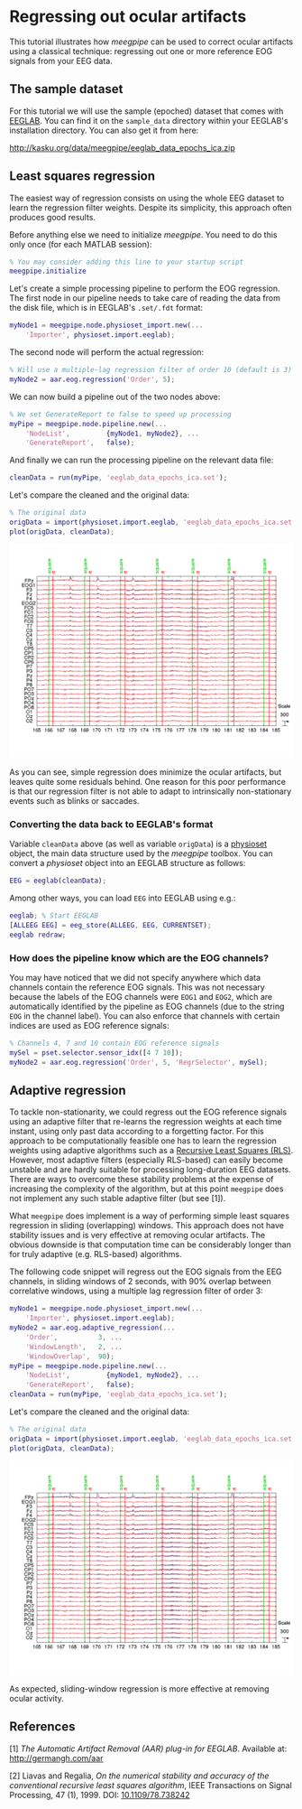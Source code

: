 Regressing out ocular artifacts
===

This tutorial illustrates how _meegpipe_ can be used to correct ocular 
artifacts using a classical technique: regressing out one or more reference
EOG signals from your EEG data. 

## The sample dataset

For this tutorial we will use the sample (epoched) dataset that comes with
[EEGLAB][eeglab]. You can find it on the `sample_data` directory within 
your EEGLAB's installation directory. You can also get it from here:

http://kasku.org/data/meegpipe/eeglab_data_epochs_ica.zip

[eeglab]: http://sccn.ucsd.edu/eeglab/


## Least squares regression

The easiest way of regression consists on using the whole EEG dataset to 
learn the regression filter weights. Despite its simplicity, this approach 
often produces good results. 

Before anything else we need to initialize _meegpipe_. You need to do this
only once (for each MATLAB session):

````matlab
% You may consider adding this line to your startup script
meegpipe.initialize
```` 

Let's create a simple processing pipeline to perform the EOG regression. 
The first node in our pipeline needs to take care of reading the 
data from the disk file, which is in EEGLAB's `.set/.fdt` format:

````matlab
myNode1 = meegpipe.node.physioset_import.new(...
    'Importer', physioset.import.eeglab);
````

The second node will perform the actual regression:

````matlab
% Will use a multiple-lag regression filter of order 10 (default is 3)
myNode2 = aar.eog.regression('Order', 5);
````

We can now build a pipeline out of the two nodes above:

````matlab
% We set GenerateReport to false to speed up processing
myPipe = meegpipe.node.pipeline.new(...
    'NodeList',         {myNode1, myNode2}, ...
    'GenerateReport',   false);
````

And finally we can run the processing pipeline on the relevant data file:

````matlab
cleanData = run(myPipe, 'eeglab_data_epochs_ica.set');
````

Let's compare the cleaned and the original data:

````matlab
% The original data
origData = import(physioset.import.eeglab, 'eeglab_data_epochs_ica.set');
plot(origData, cleanData);
````

![Simple multiple-lag regression](./regression.png "Multiple lag regression")

As you can see, simple regression does minimize the ocular artifacts, but 
leaves quite some residuals behind. One reason for this poor performance is
that our regression filter is not able to adapt to intrinsically 
non-stationary events such as blinks or saccades. 

### Converting the data back to EEGLAB's format

Variable `cleanData` above (as well as variable `origData`) is a 
[physioset][physioset] object, the main data structure used by the 
_meegpipe_ toolbox. You can convert a _physioset_ object into an EEGLAB
 structure as follows:

[physioset]: ../../+physioset/@physioset/README.md

````matlab
EEG = eeglab(cleanData);
````

Among other ways, you can load `EEG` into EEGLAB using e.g.:

````matlab
eeglab; % Start EEGLAB
[ALLEEG EEG] = eeg_store(ALLEEG, EEG, CURRENTSET);
eeglab redraw;
````

### How does the pipeline know which are the EOG channels?

You may have noticed that we did not specify anywhere which data channels
contain the reference EOG signals. This was not necessary because the labels
of the EOG channels were `EOG1` and `EOG2`, which are automatically 
identified by the pipeline as EOG channels (due to the string `EOG` in the 
channel label). You can also enforce that channels with certain indices 
are used as EOG reference signals:

````matlab
% Channels 4, 7 and 10 contain EOG reference signals
mySel = pset.selector.sensor_idx([4 7 10]); 
myNode2 = aar.eog.regression('Order', 5, 'RegrSelector', mySel);
````


## Adaptive regression

To tackle non-stationarity, we could regress out the EOG reference signals
using an adaptive filter that re-learns the regression weights at each
time instant, using only past data according to a forgetting factor. For
this approach to be computationally feasible one has to learn the 
regression weights using adaptive algorithms such as a 
[Recursive Least Squares (RLS)][rls]. However, most adaptive filters 
(especially RLS-based) can easily become unstable and are hardly suitable
for processing long-duration EEG datasets. There are ways to overcome 
these stability problems at the expense of increasing the complexity of the
algorithm, but at this point `meegpipe` does not implement any such stable
adaptive filter (but see [1]). 

What `meegpipe` does implement is a way of performing simple least squares
regression in sliding (overlapping) windows. This approach does not have
stability issues and is very effective at removing ocular artifacts. The 
obvious downside is that computation time can be considerably longer than 
for truly adaptive (e.g. RLS-based) algorithms.  

[rls]: http://en.wikipedia.org/wiki/Recursive_least_squares_filter

The following code snippet will regress out the EOG signals from the EEG 
channels, in sliding windows of 2 seconds, with 90% overlap between 
correlative windows, using a multiple lag regression filter of order 3:

````matlab
myNode1 = meegpipe.node.physioset_import.new(...
    'Importer', physioset.import.eeglab);
myNode2 = aar.eog.adaptive_regression(...
    'Order',          3, ...
    'WindowLength',   2, ...
    'WindowOverlap',  90);
myPipe = meegpipe.node.pipeline.new(...
    'NodeList',         {myNode1, myNode2}, ...
    'GenerateReport',   false);
cleanData = run(myPipe, 'eeglab_data_epochs_ica.set');
````

Let's compare the cleaned and the original data:

````matlab
% The original data
origData = import(physioset.import.eeglab, 'eeglab_data_epochs_ica.set');
plot(origData, cleanData);
````

![Sliding window regression](./adaptive_regression.png "Sliding window regression")

As expected, sliding-window regression is more effective at removing 
ocular activity. 

## References

[1] _The Automatic Artifact Removal (AAR) plug-in for EEGLAB_. Available at:
http://germangh.com/aar

[2] Liavas and Regalia, _On the numerical stability and accuracy of the 
conventional recursive least squares algorithm_, IEEE Transactions on 
Signal Processing, 47 (1), 1999. DOI: [10.1109/78.738242](http://dx.doi.org/10.1109/78.738242)
